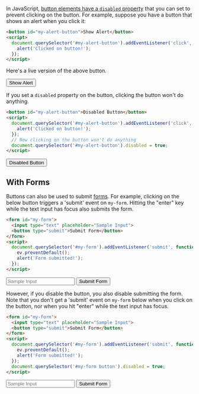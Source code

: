 In JavaScript, [button elements have a `disabled` property](https://www.w3schools.com/jsref/prop_pushbutton_disabled.asp) that you can set to prevent clicking on the button.
For example, suppose you have a button that shows an alert when you click it:

```html
<button id="my-alert-button">Show Alert</button>
<script>
  document.querySelector('#my-alert-button').addEventListener('click', function() {
    alert('Clicked on button!');
  });
</script>
```

Here's a live version of the above button.

<button id="my-alert-button-1">Show Alert</button>
<script>
  document.querySelector('#my-alert-button-1').addEventListener('click', function() {
    alert('Clicked on button!');
  });
</script>

If you set a `disabled` property on the button, clicking the button
won't do anything.

```html
<button id="my-alert-button">Disabled Button</button>
<script>
  document.querySelector('#my-alert-button').addEventListener('click', function() {
    alert('Clicked on button!');
  });
  // Now clicking on the button won't do anything
  document.querySelector('#my-alert-button').disabled = true;
</script>
```

<button id="my-alert-button-2">Disabled Button</button>
<script>
  document.querySelector('#my-alert-button-2').addEventListener('click', function() {
    alert('Clicked on button!');
  });
  // Now clicking on the button won't do anything
  document.querySelector('#my-alert-button-2').disabled = true;
</script>

With Forms
----------

Buttons can also be used to submit [forms](https://www.w3schools.com/jsref/dom_obj_form.asp).
For example, clicking on the below button triggers a 'submit' event
on `my-form`. Hitting the "enter" key while the text input has focus
also submits the form.

```html
<form id="my-form">
  <input type="text" placeholder="Sample Input">
  <button type="submit">Submit Form</button>
</form>
<script>
  document.querySelector('#my-form').addEventListener('submit', function(ev) {
    ev.preventDefault();
    alert('Form submitted!');
  });
</script>
```

<form id="my-form-1">
  <input type="text" placeholder="Sample Input">
  <button type="submit">Submit Form</button>
</form>
<script>
  document.querySelector('#my-form-1').addEventListener('submit', function(ev) {
    ev.preventDefault();
    alert('Form submitted!');
  });
</script>

However, if you disable the button, you also disable submitting the form.
Note that you don't get a 'submit' event on `my-form` below when you
click on the button, nor when you hit "enter" while the text input has focus.

```html
<form id="my-form">
  <input type="text" placeholder="Sample Input">
  <button type="submit">Submit Form</button>
</form>
<script>
  document.querySelector('#my-form').addEventListener('submit', function(ev) {
    ev.preventDefault();
    alert('Form submitted!');
  });
  document.querySelector('#my-form button').disabled = true;
</script>
```

<form id="my-form-2">
  <input type="text" placeholder="Sample Input">
  <button type="submit">Submit Form</button>
</form>
<script>
  document.querySelector('#my-form-2').addEventListener('submit', function(ev) {
    ev.preventDefault();
    alert('Form submitted!');
  });
  document.querySelector('#my-form-2 button').disabled = true;
</script>
